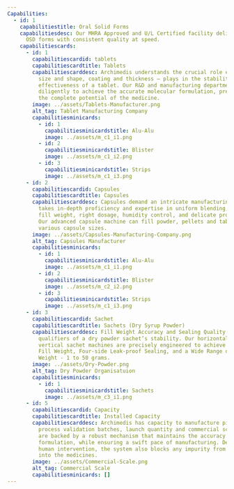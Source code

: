 ```yaml
---
Capabilities:
  - id: 1
    capabilitiestitle: Oral Solid Forms
    capabilitiesdesc: Our MHRA Approved and U/L Certified facility delivers various
      OSD forms with consistent quality at speed.
    capabilitiescards:
      - id: 1
        capabilitiescardid: tablets
        capabilitiescardtitle: Tablets
        capabilitiescarddesc: Archimedis understands the crucial role every parameter –
          size and shape, coating and thickness – plays in the stability and
          effectiveness of a tablet. Our R&D and manufacturing departments work
          diligently to achieve the accurate molecular formulation, preserving
          the complete potential of the medicine.
        image: ../assets/Tablets-Manufacturer.png
        alt_tag: Tablet Manufacturing Company
        capabilitiesminicards:
          - id: 1
            capabilitiesminicardstitle: Alu-Alu
            image: ../assets/m_c1_i1.png
          - id: 2
            capabilitiesminicardstitle: Blister
            image: ../assets/m_c1_i2.png
          - id: 3
            capabilitiesminicardstitle: Strips
            image: ../assets/m_c1_i3.png
      - id: 2
        capabilitiescardid: Capsules
        capabilitiescardtitle: Capsules
        capabilitiescarddesc: Capsules demand an intricate manufacturing process.  It
          takes in-depth proficiency and expertise in uniform blending, accurate
          fill weight, right dosage, humidity control, and delicate processing.
          Our advanced capsule machine can fill powder, pellets and tablets in
          various capsule sizes.
        image: ../assets/Capsules-Manufacturing-Company.png
        alt_tag: Capsules Manufacturer
        capabilitiesminicards:
          - id: 1
            capabilitiesminicardstitle: Alu-Alu
            image: ../assets/m_c1_i1.png
          - id: 2
            capabilitiesminicardstitle: Blister
            image: ../assets/m_c2_i2.png
          - id: 3
            capabilitiesminicardstitle: Strips
            image: ../assets/m_c1_i3.png
      - id: 3
        capabilitiescardid: Sachet
        capabilitiescardtitle: Sachets (Dry Syrup Powder)
        capabilitiescarddesc: Fill Weight Accuracy and Sealing Quality are the ultimate
          qualifiers of a dry powder sachet’s stability. Our horizontal and
          vertical sachet machines are precisely engineered to achieve Accurate
          Fill Weight, Four-side Leak-proof Sealing, and a Wide Range of Fill
          Weight - 1 to 50 grams.
        image: ../assets/Dry-Powder.png
        alt_tag: Dry Powder Organisatuion
        capabilitiesminicards:
          - id: 1
            capabilitiesminicardstitle: Sachets
            image: ../assets/m_c3_i1.png
      - id: 5
        capabilitiescardid: Capacity
        capabilitiescardtitle: Installed Capacity
        capabilitiescarddesc: Archimedis has capacity to manufacture pilot scale,
          process validation batches, launch quantity and commercial scale. We
          are backed by a robust mechanism that maintains the accuracy of
          formulation, while ensuring a swift pace of manufacturing. Devoid of
          human intervention, the system also blocks any impurity from entering
          into the medicines.
        image: ../assets/Commercial-Scale.png
        alt_tag: Commercial Scale
        capabilitiesminicards: []
---
```

